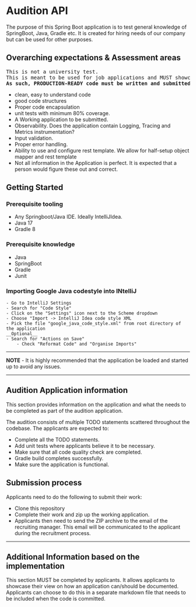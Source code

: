 # Audition API

The purpose of this Spring Boot application is to test general knowledge of SpringBoot, Java, Gradle etc. It is created
for hiring needs of our company but can be used for other purposes.

## Overarching expectations & Assessment areas

<pre>
This is not a university test. 
This is meant to be used for job applications and MUST showcase your full skillset. 
<b>As such, PRODUCTION-READY code must be written and submitted. </b> 
</pre>

- clean, easy to understand code
- good code structures
- Proper code encapsulation
- unit tests with minimum 80% coverage.
- A Working application to be submitted.
- Observability. Does the application contain Logging, Tracing and Metrics instrumentation?
- Input validation.
- Proper error handling.
- Ability to use and configure rest template. We allow for half-setup object mapper and rest template
- Not all information in the Application is perfect. It is expected that a person would figure these out and correct.

## Getting Started

### Prerequisite tooling

- Any Springboot/Java IDE. Ideally IntelliJIdea.
- Java 17
- Gradle 8

### Prerequisite knowledge

- Java
- SpringBoot
- Gradle
- Junit

### Importing Google Java codestyle into INtelliJ

```
- Go to IntelliJ Settings
- Search for "Code Style"
- Click on the "Settings" icon next to the Scheme dropdown
- Choose "Import -> IntelliJ Idea code style XML
- Pick the file "google_java_code_style.xml" from root directory of the application
__Optional__
- Search for "Actions on Save"
    - Check "Reformat Code" and "Organise Imports"
```

---
**NOTE** -
It is highly recommended that the application be loaded and started up to avoid any issues.

---

## Audition Application information

This section provides information on the application and what the needs to be completed as part of the audition
application.

The audition consists of multiple TODO statements scattered throughout the codebase. The applicants are expected to:

- Complete all the TODO statements.
- Add unit tests where applicants believe it to be necessary.
- Make sure that all code quality check are completed.
- Gradle build completes successfully.
- Make sure the application is functional.

## Submission process

Applicants need to do the following to submit their work:

- Clone this repository
- Complete their work and zip up the working application.
- Applicants then need to send the ZIP archive to the email of the recruiting manager. This email will be communicated
  to the
  applicant during the recruitment process.

---

## Additional Information based on the implementation

This section MUST be completed by applicants. It allows applicants to showcase their view on how an application
can/should be documented.
Applicants can choose to do this in a separate markdown file that needs to be included when the code is committed.